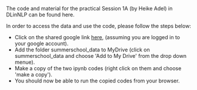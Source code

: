 The code and material for the practical Session 1A (by Heike Adel) in DLinNLP can be found here.

In order to access the data and use the code, please follow the steps below:

* Click on the shared google link [here](https://drive.google.com/drive/folders/1wMd-pPw8cXwbOvtGv6RTy22B6Cqp5IqV?usp=sharing), (assuming you are logged in to your google account).
* Add the folder summerschool_data to MyDrive (click on summerschool_data and choose 'Add to My Drive' from the drop down menue).
* Make a copy of the two ipynb codes (right click on them and choose 'make a copy').
* You should now be able to run the copied codes from your browser.
